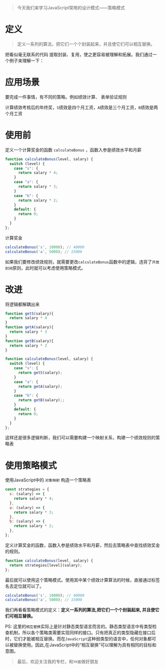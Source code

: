
> 今天我们来学习JavaScript常用的设计模式——策略模式

# 定义

> 定义⼀系列的算法，把它们⼀个个封装起来，并且使它们可以相互替换。

把看似毫⽆联系的代码 提取封装、复⽤，使之更容易被理解和拓展。我们通过一个例子来理解一下：

# 应用场景

要完成⼀件事情，有不同的策略。例如绩效计算、 表单验证规则

计算绩效考核后的年终奖，`S`绩效是四个月工资，`A`绩效是三个月工资，`B`绩效是两个月工资

# 使用前

定义一个计算奖金的函数 `calculateBonus` ，函数入参是绩效水平和月薪 

```js
function calculateBonus(level, salary) {
  switch (level) {
    case "s": {
      return salary * 4;
    }
    case "a": {
      return salary * 3;
    }
    case "b": {
      return salary * 2;
    }
    default: {
      return 0;
    }
  }
};
```
计算奖金

```js
calculateBonus('s', 10000); // 40000
calculateBonus('a', 5000); // 15000
```

如果我们要修改绩效规则，就需要更改`calculateBonus`函数中的逻辑，违背了`开放封闭`原则，此时就可以考虑使用策略模式。

# 改进

将逻辑都解耦出来

```js
function getS(salary){
  return salary * 4
}
function getA(salary){
  return salary * 3
}
function getB(salary){
  return salary * 2
}

function calculateBonus(level, salary) {
  switch (level) {
    case "s": {
      return getS(salary);
    }
    case "a": {
      return getA(salary);
    }
    case "b": {
      return getB(salary);;
    }
    default: {
      return 0;
    }
  }
};
```

这样还是很多逻辑判断，我们可以需要构建一个映射关系，构建一个绩效规则的策略表

# 使用策略模式

使用JavaScript中的 `对象映射` 构造一个策略表

```js
const strategies = {
  s: (salary) => {
    return salary * 4;
  },
  a: (salary) => {
    return salary * 3;
  },
  b: (salary) => {
    return salary * 2;
  },
};
```

定义计算奖金的函数，函数入参是绩效水平和月薪，然后去策略表中查找绩效奖金的规则。

```js
function calculateBonus(level, salary) {
  return strategies[level](salary);
};
```

最后就可以使用这个策略模式。使用其中某个绩效计算算法的时候，直接通过标签名去定位就可以了。

```js
calculateBonus('s', 10000); // 40000
calculateBonus('a', 5000); // 15000
```

我们再看看策略模式的定义：**定义一系列的算法,把它们一个个封装起来, 并且使它们可相互替换。**

PS: 这里的`相互替换`实际上是针对静态类型语言而言的。静态类型语言中有类型检查机制，所以各个策略类需要实现同样的接口。只有把真正的类型隐藏在接口后时，它们才能被相互替换。而在`JavaScript`这种弱类型的语言中，任何对象都可以被替换使用。因此,在JavaScript中的“相互替换”可以理解为具有相同的目标和意图。


> 最后，欢迎关注我的专栏，和`YK菌`做好朋友

